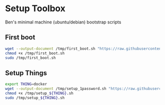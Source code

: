 # Setup Toolbox

Ben's minimal machine (ubuntu/debian) bootstrap scripts

## First boot
```bash
wget --output-document /tmp/first_boot.sh "https://raw.githubusercontent.com/benhaskins/toolbox/refs/heads/main/first_boot.sh"
chmod +x /tmp/first_boot.sh
sudo /tmp/first_boot.sh
```

## Setup Things

```bash
export THING=docker
wget --output-document /tmp/setup_1password.sh "https://raw.githubusercontent.com/benhaskins/toolbox/refs/heads/main/setup_${THING}.sh"
chmod +x /tmp/setup_${THING}.sh
sudo /tmp/setup_${THING}.sh
```
